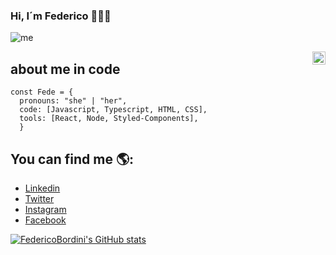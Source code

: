 ### Hi, I´m Federico 👋👨‍💻

![me](https://user-images.githubusercontent.com/21134315/138626655-bb20162a-ea6c-43b8-851f-ff147b6dedab.png)

<a href="https://twitter.com/sonikboom13">
  <img align="right" alt="Federico Bordini | Twitter" width="21px" src="https://raw.githubusercontent.com/anuraghazra/anuraghazra/master/assets/twitter.svg" />
</a>
 
## about me in code 
```JS
const Fede = {
  pronouns: "she" | "her",
  code: [Javascript, Typescript, HTML, CSS],
  tools: [React, Node, Styled-Components],
  }
 ``` 
## You can find me 🌎:
- [Linkedin](https://linkedin.com/in/federico-bordini/)
- [Twitter](https://twitter.com/sonikboom13)
- [Instagram](https://www.instagram.com/fede_bordini)
- [Facebook](https://www.facebook.com/federico.bordini.3)

[![FedericoBordini's GitHub stats](https://github-readme-stats.vercel.app/api?username=FedericoBordini)](https://github.com/anuraghazra/github-readme-stats)

<!--
**FedericoBordini/FedericoBordini** is a ✨ _special_ ✨ repository because its `README.md` (this file) appears on your GitHub profile.

Here are some ideas to get you started:

- 🔭 I’m currently working on ...
- 🌱 I’m currently learning ...
- 👯 I’m looking to collaborate on ...
- 🤔 I’m looking for help with ...
- 💬 Ask me about ...
- 📫 How to reach me: ...
- 😄 Pronouns: ...
- ⚡ Fun fact: ...
-->
